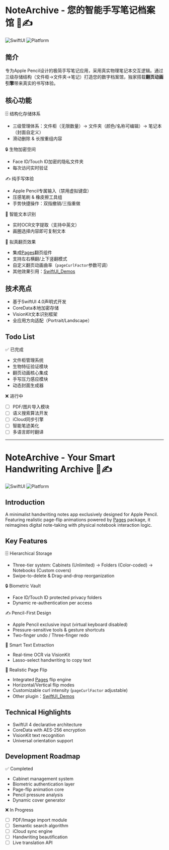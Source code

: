 # NoteArchive - 您的智能手写笔记档案馆 📖✍️

![SwiftUI](https://img.shields.io/badge/SwiftUI-3.0+-orange?logo=swift) ![Platform](https://img.shields.io/badge/Platform-iOS_15+-blue)

## 简介
专为Apple Pencil设计的极简手写笔记应用，采用真实物理笔记本交互逻辑。通过三级存储结构（文件柜->文件夹->笔记）打造您的数字档案馆，独家搭载**翻页动画引擎**带来真实的书写体验。

## 核心功能
🗄️ 结构化存储体系  
- 三级管理体系：文件柜（无限数量）→ 文件夹（颜色/名称可编辑）→ 笔记本（封面自定义）
- 滑动删除 & 长按重组内容

🔒 生物加密空间  
- Face ID/Touch ID加密的隐私文件夹
- 每次访问实时验证

✍️ 纯手写体验  
- Apple Pencil专属输入（禁用虚拟键盘）
- 压感笔刷 & 橡皮擦工具组
- 手势快捷操作：双指撤销/三指重做

📜 智能文本识别  
- 实时OCR文字提取（支持中英文）
- 画圈选择内容即可复制文本

📖 拟真翻页效果  
- 集成[Pages](https://github.com/nachonavarro/Pages)翻页组件
- 支持左右横翻/上下竖翻模式
- 自定义翻页动画曲率（`pageCurlFactor`参数可调）
- 其他效果引用：[SwiftUI_Demos](https://github.com/xiaofu666/SwiftUI_Demos/tree/master)
  
## 技术亮点
- 基于SwiftUI 4.0声明式开发
- CoreData本地加密存储
- VisionKit文本识别框架
- 全应用方向适配（Portrait/Landscape）

## Todo List
✅ 已完成  
- 文件柜管理系统
- 生物特征验证模块
- 翻页动画核心集成
- 手写压力感应模块
- 动态封面生成器

❌ 进行中  
- [ ] PDF/图片导入模块
- [ ] 语义搜索算法开发
- [ ] iCloud同步引擎
- [ ] 智能笔迹美化
- [ ] 多语言即时翻译

---

# NoteArchive - Your Smart Handwriting Archive 📖✍️

![SwiftUI](https://img.shields.io/badge/SwiftUI-3.0+-orange?logo=swift) ![Platform](https://img.shields.io/badge/Platform-iOS_15+-blue)

## Introduction
A minimalist handwriting notes app exclusively designed for Apple Pencil. Featuring realistic page-flip animations powered by [Pages](https://github.com/nachonavarro/Pages) package, it reimagines digital note-taking with physical notebook interaction logic.

## Key Features
🗄️ Hierarchical Storage  
- Three-tier system: Cabinets (Unlimited) → Folders (Color-coded) → Notebooks (Custom covers)
- Swipe-to-delete & Drag-and-drop reorganization

🔒 Biometric Vault  
- Face ID/Touch ID protected privacy folders
- Dynamic re-authentication per access

✍️ Pencil-First Design  
- Apple Pencil exclusive input (virtual keyboard disabled)
- Pressure-sensitive tools & gesture shortcuts
- Two-finger undo / Three-finger redo

📜 Smart Text Extraction  
- Real-time OCR via VisionKit
- Lasso-select handwriting to copy text

📖 Realistic Page Flip  
- Integrated [Pages](https://github.com/nachonavarro/Pages) flip engine
- Horizontal/Vertical flip modes
- Customizable curl intensity (`pageCurlFactor` adjustable)
- Other plugin：[SwiftUI_Demos](https://github.com/xiaofu666/SwiftUI_Demos/tree/master)
  
## Technical Highlights
- SwiftUI 4 declarative architecture
- CoreData with AES-256 encryption
- VisionKit text recognition
- Universal orientation support

## Development Roadmap
✅ Completed  
- Cabinet management system
- Biometric authentication layer
- Page-flip animation core
- Pencil pressure analysis
- Dynamic cover generator

❌ In Progress  
- [ ] PDF/Image import module  
- [ ] Semantic search algorithm  
- [ ] iCloud sync engine  
- [ ] Handwriting beautification  
- [ ] Live translation API
